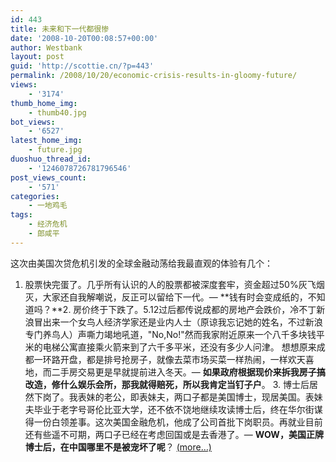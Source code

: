 ```yaml
---
id: 443
title: 未来和下一代都很惨
date: '2008-10-20T00:08:57+00:00'
author: Westbank
layout: post
guid: 'http://scottie.cn/?p=443'
permalink: /2008/10/20/economic-crisis-results-in-gloomy-future/
views:
    - '3174'
thumb_home_img:
    - thumb40.jpg
bot_views:
    - '6527'
latest_home_img:
    - future.jpg
duoshuo_thread_id:
    - '1246078726781796546'
post_views_count:
    - '571'
categories:
    - 一地鸡毛
tags:
    - 经济危机
    - 郎咸平
---
```


这次由美国次贷危机引发的全球金融动荡给我最直观的体验有几个：

1. 股票快完蛋了。几乎所有认识的人的股票都被深度套牢，资金超过50%灰飞烟灭，大家还自我解嘲说，反正可以留给下一代。— **钱有时会变成纸的，不知道吗？**2. 房价终于下跌了。5.12过后都传说成都的房地产会跌价，冷不丁新浪冒出来一个女鸟人经济学家还是业内人士（原谅我忘记她的姓名，不过新浪专门养鸟人）声嘶力竭地吼道，"No,No!"然而我家附近原来一个八千多块钱平米的电梯公寓直接乘火箭来到了六千多平米，还没有多少人问津。 想想原来成都一环路开盘，都是排号抢房子，就像去菜市场买菜一样热闹，一样欢天喜地，而二手房交易更是早就提前进入冬天。— **如果政府根据现价来拆我房子搞改造，修什么娱乐会所，那我就得赔死，所以我肯定当钉子户**。 3. 博士后居然下岗了。我表妹的老公，即表妹夫，两口子都是美国博士，现居美国。表妹夫毕业于老字号哥伦比亚大学，还不依不饶地继续攻读博士后，终在华尔街谋得一份白领差事。这次美国金融危机，他成了公司首批下岗职员。再就业目前还有些遥不可期，两口子已经在考虑回国或是去香港了。— **WOW，美国正牌博士后，在中国哪里不是被宠坏了呢**？ [<span aria-label="Continue reading 未来和下一代都很惨">(more…)</span>](http://farbank.net/2008/10/20/economic-crisis-results-in-gloomy-future/#more-443)
